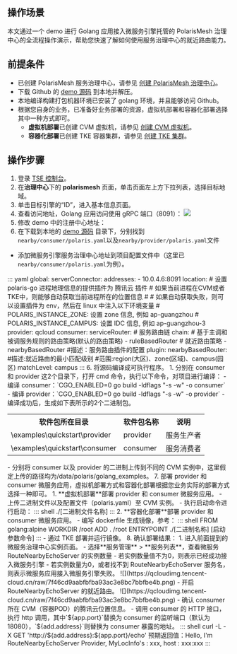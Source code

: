 ## 操作场景

本文通过一个 demo 进行 Golang 应用接入微服务引擎托管的 PolarisMesh 治理中心的全流程操作演示，帮助您快速了解如何使用服务治理中心的就近路由能力。

## 前提条件

- 已创建 PolarisMesh 服务治理中心，请参见 [创建 PolarisMesh 治理中心](https://cloud.tencent.com/document/product/1364/65866)。
- 下载 Github 的 [demo 源码](https://github.com/polarismesh/polaris-go/tree/main/examples/route/nearby) 到本地并解压。
- 本地编译构建打包机器环境已安装了 golang 环境，并且能够访问 Github。
- 根据您自身的业务，已准备好业务部署的资源，虚拟机部署和容器化部署选择其中一种方式即可。
  - **虚拟机部署**已创建 CVM 虚拟机，请参见 [创建 CVM 虚拟机](https://cloud.tencent.com/document/product/213/2936)。
  - **容器化部署**已创建 TKE 容器集群，请参见 [创建 TKE 集群](https://cloud.tencent.com/document/product/457/32189)。

## 操作步骤

1. 登录 [TSE 控制台](https://console.cloud.tencent.com/tse)。
2. 在**治理中心**下的 **polarismesh** 页面，单击页面左上方下拉列表，选择目标地域。
3. 单击目标引擎的“ID”，进入基本信息页面。
4. 查看访问地址，Golang 应用访问使用 gRPC 端口（8091）：
![](https://qcloudimg.tencent-cloud.cn/raw/e7dc5ac5f7c76a316ae68b667d8a365f.png)
5. 修改 demo 中的注册中心地址：
 1. 在下载到本地的 [demo 源码](https://github.com/polarismesh/polaris-go/tree/main/examples/route/nearby) 目录下，分别找到`nearby/consumer/polaris.yaml`以及`nearby/provider/polaris.yaml`文件
 - 添加微服务引擎服务治理中心地址到项目配置文件中（这里已`nearby/consumer/polaris.yaml`为例）。
<dx-codeblock>
:::  yaml
   global:
     serverConnector:
       addresses:
         - 10.0.4.6:8091
     location:
       # 设置 polaris-go 进程地理信息的提供插件为 腾讯云 插件
       # 如果当前进程在CVM或者TKE中，则能够自动获取当前进程所在的位置信息
       #
       # 如果自动获取失败，则可以设置插件为 env，然后在 linux 中注入以下环境变量
       # POLARIS_INSTANCE_ZONE: 设置 zone 信息, 例如 ap-guangzhou
       # POLARIS_INSTANCE_CAMPUS: 设置 IDC 信息, 例如 ap-guangzhou-3
       provider: qcloud
  consumer:
    serviceRouter:
      # 服务路由链
      chain:
        # 基于主调和被调服务规则的路由策略(默认的路由策略)
        - ruleBasedRouter
        # 就近路由策略
        - nearbyBasedRouter
      #描述：服务路由插件的配置
      plugin:
        nearbyBasedRouter:
          #描述:就近路由的最小匹配级别
          #范围:region(大区)、zone(区域)、campus(园区)
          matchLevel: campus
:::
</dx-codeblock> 
6. 将源码编译成可执行程序。
  1. 分别在 consumer 和 provider 这2个目录下，打开 cmd 命令，执行以下命令，对项目进行编译：
    - 编译 consumer：`CGO_ENABLED=0 go build -ldflags "-s -w" -o consumer`
    - 编译 provider：`CGO_ENABLED=0 go build -ldflags "-s -w" -o provider`
 - 编译成功后，生成如下表所示的2个二进制包。
<table>
<tr>
<th>软件包所在目录</th>
<th>软件包名称</th>
<th>说明</th>
</tr>
<tr>
<td> \examples\quickstart\provider</td>
<td>provider </td>
<td>服务生产者</td>
</tr>
<tr>
<td>\examples\quickstart\consumer</td>
<td>consumer </td>
<td>服务消费者</td>
</tr>
</table>
 - 分别将 consumer 以及 provider 的二进制上传到不同的 CVM 实例中，这里假定上传的路径均为/data/polaris/golang_examples。
7. 部署 provider 和 consumer 微服务应用，虚拟机部署方式和容器化部署根据您业务实际的部署方式选择一种即可。
 1. **虚拟机部署**部署 provider 和 consumer 微服务应用。
    - 上传二进制文件以及配置文件（polaris.yaml）至 CVM 实例。
    - 执行启动命令进行启动：
<dx-codeblock>
:::  shell
    ./[二进制文件名称]
:::
</dx-codeblock>
 2. **容器化部署**部署 provider 和 consumer 微服务应用。
    - 编写 dockerfile 生成镜像，参考：
<dx-codeblock>
:::  shell
    FROM golang:alpine
    WORKDIR /root
    ADD . /root
    ENTRYPOINT ./[二进制名称] [启动参数命令]
:::
</dx-codeblock>
    - 通过 TKE 部署并运行镜像。
8. 确认部署结果：
 1. 进入前面提到的微服务治理中心实例页面。
 - 选择**服务管理** > **服务列表**，查看微服务 RouteNearbyEchoServer 的实例数量
    - 若实例数量值不为0，则表示已经成功接入微服务引擎
    - 若实例数量为0，或者找不到 RouteNearbyEchoServer 服务名，则表示微服务应用接入微服务引擎失败。
![](https://qcloudimg.tencent-cloud.cn/raw/7f46cd9aabfbfba93ac3e8bc7bbfbe4b.png)
 - 开启 RouteNearbyEchoServer 的就近路由。
![](https://qcloudimg.tencent-cloud.cn/raw/7f46cd9aabfbfba93ac3e8bc7bbfbe4b.png)
 - 确认 consumer 所在 CVM（容器POD）的腾讯云位置信息。
 - 调用 consumer 的 HTTP 接口，执行 http 调用，其中`${app.port}`替换为 consumer 的监听端口（默认为18080），`${add.address}`则替换为 consumer 暴露的地址。
<dx-codeblock>
:::  shell
   curl -L -X GET 'http://${add.address}:${app.port}/echo'
   预期返回值：Hello, I'm RouteNearbyEchoServer Provider, MyLocInfo's : xxx, host : xxx:xxx
:::
</dx-codeblock>  

